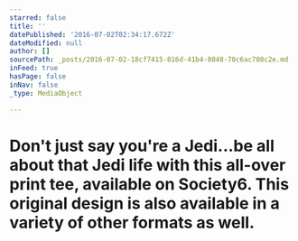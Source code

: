 ```yaml
---
starred: false
title: ''
datePublished: '2016-07-02T02:34:17.672Z'
dateModified: null
author: []
sourcePath: _posts/2016-07-02-18cf7415-816d-41b4-8048-70c6ac780c2e.md
inFeed: true
hasPage: false
inNav: false
_type: MediaObject

---
```

# Don't just say you're a Jedi...be all about that Jedi life with this all-over print tee, available on Society6\. This original design is also available in a variety of other formats as well.